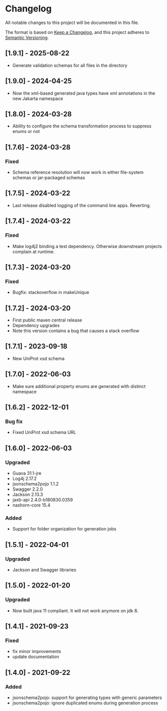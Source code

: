 # Changelog
All notable changes to this project will be documented in this file.

The format is based on [Keep a Changelog](https://keepachangelog.com/en/1.0.0/),
and this project adheres to [Semantic Versioning](https://semver.org/spec/v2.0.0.html).

## [1.9.1] - 2025-08-22
- Generate validation schemas for all files in the directory

## [1.9.0] - 2024-04-25
- Now the xml-based generated java types have xml annotations in the new Jakarta namespace

## [1.8.0] - 2024-03-28
- Ability to configure the schema transformation process to suppress enums or not

## [1.7.6] - 2024-03-28
### Fixed
- Schema reference resolution will now work in either file-system schemas or jar-packaged schemas  

## [1.7.5] - 2024-03-22
- Last release disabled logging of the command line apps. Reverting.

## [1.7.4] - 2024-03-22
### Fixed
- Make log4j2 binding a test dependency. Otherwise downstream projects complain at runtime.

## [1.7.3] - 2024-03-20
### Fixed
- Bugfix: stackoverflow in makeUnique 

## [1.7.2] - 2024-03-20
- First public maven central release
- Dependency upgrades
- Note this version contains a bug that causes a stack overflow

## [1.7.1] -  2023-09-18
- New UniProt xsd schema

## [1.7.0] -  2022-06-03
- Make sure additional property enums are generated with distinct namespace

## [1.6.2] -  2022-12-01
### Bug fix
- Fixed UniProt xsd schema URL

## [1.6.0] -  2022-06-03
### Upgraded
- Guava 31.1-jre
- Log4j 2.17.2
- jsonschema2pojo 1.1.2
- Swagger 2.2.0
- Jackson 2.13.3
- jaxb-api 2.4.0-b180830.0359
- nashorn-core 15.4

### Added
- Support for folder organization for generation jobs

## [1.5.1] -  2022-04-01
### Upgraded
- Jackson and Swagger libraries

## [1.5.0] -  2022-01-20
### Upgraded
- Now built java 11 compliant. It will not work anymore on jdk 8.

## [1.4.1] -  2021-09-23
### Fixed
- fix minor improvements
- update documentation

## [1.4.0] -  2021-09-22
### Added
- jsonschema2pojo: support for generating types with generic parameters
- jsonschema2pojo: ignore duplicated enums during generation process